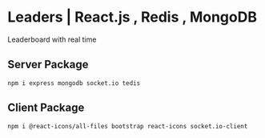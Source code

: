 # Leaders | React.js , Redis , MongoDB
Leaderboard with real time

## Server Package
```nodejs
npm i express mongodb socket.io tedis
```

## Client Package
```nodejs
npm i @react-icons/all-files bootstrap react-icons socket.io-client
```
